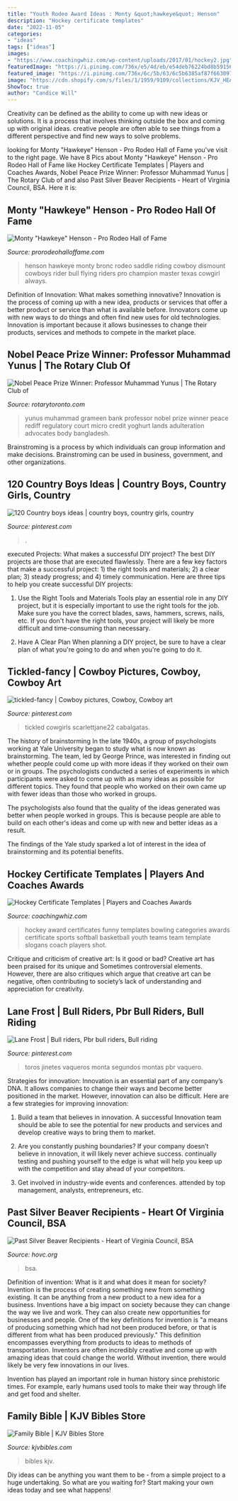 ```yaml
---
title: "Youth Rodeo Award Ideas : Monty &quot;hawkeye&quot; Henson"
description: "Hockey certificate templates"
date: "2022-11-05"
categories:
- "ideas"
tags: ["ideas"]
images:
- "https://www.coachingwhiz.com/wp-content/uploads/2017/01/hockey2.jpg"
featuredImage: "https://i.pinimg.com/736x/e5/4d/eb/e54deb76224bd8b59156700dd25cdc3e--western-photography-western-art.jpg"
featured_image: "https://i.pinimg.com/736x/6c/5b/63/6c5b6385af87f6630971173790cb3e8a.jpg"
image: "https://cdn.shopify.com/s/files/1/1959/9109/collections/KJV_HEADER_FAMILY-BIBLE_525.jpg?v=1563414618"
ShowToc: true
author: "Candice Will"
---
```



Creativity can be defined as the ability to come up with new ideas or solutions. It is a process that involves thinking outside the box and coming up with original ideas. creative people are often able to see things from a different perspective and find new ways to solve problems.

	

		
looking for Monty &quot;Hawkeye&quot; Henson - Pro Rodeo Hall of Fame you've visit to the right page. We have 8 Pics about Monty &quot;Hawkeye&quot; Henson - Pro Rodeo Hall of Fame like Hockey Certificate Templates | Players and Coaches Awards, Nobel Peace Prize Winner: Professor Muhammad Yunus | The Rotary Club of and also Past Silver Beaver Recipients - Heart of Virginia Council, BSA. Here it is:
		
    
## Monty &quot;Hawkeye&quot; Henson - Pro Rodeo Hall Of Fame

<img loading=lazy src="http://www.prorodeohalloffame.com/wp-content/uploads/2012/04/Henson_Monty1-211x300.jpg" onerror="this.onerror=null;this.src='https://tse3.mm.bing.net/th?id=OIP.Y-aZwPh_D8zi4wUAO9bUYwHaKh&amp;pid=15.1';" alt="Monty &quot;Hawkeye&quot; Henson - Pro Rodeo Hall of Fame">

_Source: prorodeohalloffame.com_

>henson hawkeye monty bronc rodeo saddle riding cowboy dismount cowboys rider bull flying riders pro champion master texas cowgirl always. 

	

Definition of Innovation: What makes something innovative?
Innovation is the process of coming up with a new idea, products or services that offer a better product or service than what is available before. Innovators come up with new ways to do things and often find new uses for old technologies. Innovation is important because it allows businesses to change their products, services and methods to compete in the market place.

    
## Nobel Peace Prize Winner: Professor Muhammad Yunus | The Rotary Club Of

<img loading=lazy src="https://clubrunner.blob.core.windows.net/00000001153/thumb/Images/Yunus-Muhammad-Sept-30-2016-pic.jpg?_=636096458080799392" onerror="this.onerror=null;this.src='https://tse1.mm.bing.net/th?id=OIP.ZkJlZfacd4n9k2VsCfCfBgDGEs&amp;pid=15.1';" alt="Nobel Peace Prize Winner: Professor Muhammad Yunus | The Rotary Club of">

_Source: rotarytoronto.com_

>yunus muhammad grameen bank professor nobel prize winner peace rediff regulatory court micro credit yoghurt lands adulteration advocates body bangladesh. 

	

Brainstroming is a process by which individuals can group information and make decisions. Brainstroming can be used in business, government, and other organizations.

    
## 120 Country Boys Ideas | Country Boys, Country Girls, Country

<img loading=lazy src="https://i.pinimg.com/474x/71/b2/f8/71b2f85207c68af18b5bf63abc2d1aa6--country-boys-country-life.jpg" onerror="this.onerror=null;this.src='https://tse4.mm.bing.net/th?id=OIP.snkrIFES4rTRZGQKABBssAHaKj&amp;pid=15.1';" alt="120 Country boys ideas | country boys, country girls, country">

_Source: pinterest.com_

>. 

	

executed Projects: What makes a successful DIY project?
The best DIY projects are those that are executed flawlessly. There are a few key factors that make a successful project: 1) the right tools and materials; 2) a clear plan; 3) steady progress; and 4) timely communication. Here are three tips to help you create successful DIY projects:
1. Use the Right Tools and Materials
Tools play an essential role in any DIY project, but it is especially important to use the right tools for the job. Make sure you have the correct blades, saws, hammers, screws, nails, etc. If you don't have the right tools, your project will likely be more difficult and time-consuming than necessary.

2. Have A Clear Plan
When planning a DIY project, be sure to have a clear plan of what you're going to do and when you're going to do it.

    
## Tickled-fancy | Cowboy Pictures, Cowboy, Cowboy Art

<img loading=lazy src="https://i.pinimg.com/736x/e5/4d/eb/e54deb76224bd8b59156700dd25cdc3e--western-photography-western-art.jpg" onerror="this.onerror=null;this.src='https://tse4.mm.bing.net/th?id=OIP.WhE2DfU6dg0s8TXPaeHD-wHaLH&amp;pid=15.1';" alt="tickled-fancy | Cowboy pictures, Cowboy, Cowboy art">

_Source: pinterest.com_

>tickled cowgirls scarlettjane22 cabalgatas. 

	

The history of brainstorming
In the late 1940s, a group of psychologists working at Yale University began to study what is now known as brainstorming. The team, led by George Prince, was interested in finding out whether people could come up with more ideas if they worked on their own or in groups.
The psychologists conducted a series of experiments in which participants were asked to come up with as many ideas as possible for different topics. They found that people who worked on their own came up with fewer ideas than those who worked in groups.

The psychologists also found that the quality of the ideas generated was better when people worked in groups. This is because people are able to build on each other's ideas and come up with new and better ideas as a result.

The findings of the Yale study sparked a lot of interest in the idea of brainstorming and its potential benefits.

    
## Hockey Certificate Templates | Players And Coaches Awards

<img loading=lazy src="https://www.coachingwhiz.com/wp-content/uploads/2017/01/hockey2.jpg" onerror="this.onerror=null;this.src='https://tse4.mm.bing.net/th?id=OIP.F8zzlllfcBYxhwQoqX5gIwHaGS&amp;pid=15.1';" alt="Hockey Certificate Templates | Players and Coaches Awards">

_Source: coachingwhiz.com_

>hockey award certificates funny templates bowling categories awards certificate sports softball basketball youth teams team template slogans coach players shot. 

	

Critique and criticism of creative art: Is it good or bad?
Creative art has been praised for its unique and Sometimes controversial elements. However, there are also critiques which argue that creative art can be negative, often contributing to society’s lack of understanding and appreciation for creativity.

    
## Lane Frost | Bull Riders, Pbr Bull Riders, Bull Riding

<img loading=lazy src="https://i.pinimg.com/736x/6c/5b/63/6c5b6385af87f6630971173790cb3e8a.jpg" onerror="this.onerror=null;this.src='https://tse3.mm.bing.net/th?id=OIP.jSEnupE9VNYBRFqke6sk-AAAAA&amp;pid=15.1';" alt="Lane Frost | Bull riders, Pbr bull riders, Bull riding">

_Source: pinterest.com_

>toros jinetes vaqueros monta segundos montas pbr vaquero. 

	

Strategies for innovation:
Innovation is an essential part of any company’s DNA. It allows companies to change their ways and become better positioned in the market. However, innovation can also be difficult. Here are a few strategies for improving innovation:
1. Build a team that believes in innovation. A successful Innovation team should be able to see the potential for new products and services and develop creative ways to bring them to market.

2. Are you constantly pushing boundaries? If your company doesn’t believe in innovation, it will likely never achieve success. continually testing and pushing yourself to the edge is what will help you keep up with the competition and stay ahead of your competitors.

3. Get involved in industry-wide events and conferences. attended by top management, analysts, entrepreneurs, etc.

    
## Past Silver Beaver Recipients - Heart Of Virginia Council, BSA

<img loading=lazy src="https://hovc.org/wp-content/uploads/2017/12/silver-beaver.1.png" onerror="this.onerror=null;this.src='https://tse2.mm.bing.net/th?id=OIP.5fzM_Fv51QgMfEyJzrVx-gHaDV&amp;pid=15.1';" alt="Past Silver Beaver Recipients - Heart of Virginia Council, BSA">

_Source: hovc.org_

>bsa. 

	

Definition of invention: What is it and what does it mean for society?
Invention is the process of creating something new from something existing. It can be anything from a new product to a new idea for a business. Inventions have a big impact on society because they can change the way we live and work. They can also create new opportunities for businesses and people.
One of the key definitions for invention is "a means of producing something which had not been produced before, or that is different from what has been produced previously." This definition encompasses everything from products to ideas to methods of transportation. Inventors are often incredibly creative and come up with amazing ideas that could change the world. Without invention, there would likely be very few innovations in our lives.

Invention has played an important role in human history since prehistoric times. For example, early humans used tools to make their way through life and get food and shelter.

    
## Family Bible | KJV Bibles Store

<img loading=lazy src="https://cdn.shopify.com/s/files/1/1959/9109/collections/KJV_HEADER_FAMILY-BIBLE_525.jpg?v=1563414618" onerror="this.onerror=null;this.src='https://tse2.mm.bing.net/th?id=OIP.AXS1iFvD7TxkWv-lQzJh5QHaCh&amp;pid=15.1';" alt="Family Bible | KJV Bibles Store">

_Source: kjvbibles.com_

>bibles kjv. 

	

Diy ideas can be anything you want them to be - from a simple project to a huge undertaking. So what are you waiting for? Start making your own ideas today and see what happens!

